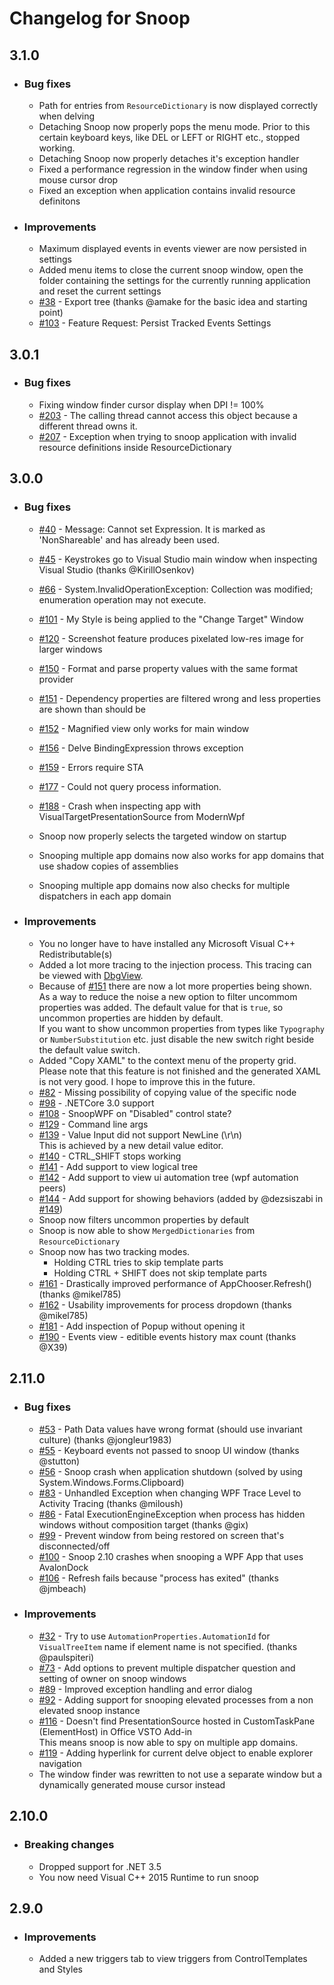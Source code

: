# Changelog for Snoop

## 3.1.0

- ### Bug fixes

  - Path for entries from `ResourceDictionary` is now displayed correctly when delving 
  - Detaching Snoop now properly pops the menu mode. Prior to this certain keyboard keys, like DEL or LEFT or RIGHT etc., stopped working.
  - Detaching Snoop now properly detaches it's exception handler
  - Fixed a performance regression in the window finder when using mouse cursor drop
  - Fixed an exception when application contains invalid resource definitons

- ### Improvements

  - Maximum displayed events in events viewer are now persisted in settings
  - Added menu items to close the current snoop window, open the folder containing the settings for the currently running application and reset the current settings
  - [#38](../../issues/38) - Export tree (thanks @amake for the basic idea and starting point)
  - [#103](../../issues/103) - Feature Request: Persist Tracked Events Settings

## 3.0.1

- ### Bug fixes

  - Fixing window finder cursor display when DPI != 100%
  - [#203](../../issues/203) - The calling thread cannot access this object because a different thread owns it.
  - [#207](../../issues/207) - Exception when trying to snoop application with invalid resource definitions inside ResourceDictionary
  
## 3.0.0

- ### Bug fixes

  - [#40](../../issues/40) - Message: Cannot set Expression. It is marked as 'NonShareable' and has already been used.
  - [#45](../../issues/45) - Keystrokes go to Visual Studio main window when inspecting Visual Studio (thanks @KirillOsenkov)
  - [#66](../../issues/66) - System.InvalidOperationException: Collection was modified; enumeration operation may not execute.
  - [#101](../../issues/101) - My Style is being applied to the "Change Target" Window
  - [#120](../../issues/120) - Screenshot feature produces pixelated low-res image for larger windows
  - [#150](../../issues/150) - Format and parse property values with the same format provider
  - [#151](../../issues/151) - Dependency properties are filtered wrong and less properties are shown than should be
  - [#152](../../issues/152) - Magnified view only works for main window
  - [#156](../../issues/156) - Delve BindingExpression throws exception
  - [#159](../../issues/159) - Errors require STA
  - [#177](../../issues/177) - Could not query process information.
  - [#188](../../issues/188) - Crash when inspecting app with VisualTargetPresentationSource from ModernWpf

  - Snoop now properly selects the targeted window on startup
  - Snooping multiple app domains now also works for app domains that use shadow copies of assemblies
  - Snooping multiple app domains now also checks for multiple dispatchers in each app domain

- ### Improvements

  - You no longer have to have installed any Microsoft Visual C++ Redistributable(s)
  - Added a lot more tracing to the injection process. This tracing can be viewed with [DbgView](https://docs.microsoft.com/en-us/sysinternals/downloads/debugview).
  - Because of [#151](../../issues/151) there are now a lot more properties being shown.  
    As a way to reduce the noise a new option to filter uncommom properties was added. The default value for that is `true`, so uncommon properties are hidden by default.  
    If you want to show uncommon properties from types like `Typography` or `NumberSubstitution` etc. just disable the new switch right beside the default value switch.
  - Added "Copy XAML" to the context menu of the property grid. Please note that this feature is not finished and the generated XAML is not very good. I hope to improve this in the future.
  - [#82](../../issues/82) - Missing possibility of copying value of the specific node
  - [#98](../../issues/98) - .NETCore 3.0 support
  - [#108](../../issues/108) - SnoopWPF on "Disabled" control state?
  - [#129](../../issues/129) - Command line args
  - [#139](../../issues/139) - Value Input did not support NewLine (\r\n)  
    This is achieved by a new detail value editor.
  - [#140](../../issues/140) - CTRL_SHIFT stops working
  - [#141](../../issues/141) - Add support to view logical tree
  - [#142](../../issues/142) - Add support to view ui automation tree (wpf automation peers)
  - [#144](../../issues/144) - Add support for showing behaviors (added by @dezsiszabi in [#149](../../pull/149))
  - Snoop now filters uncommon properties by default
  - Snoop is now able to show `MergedDictionaries` from `ResourceDictionary`
  - Snoop now has two tracking modes.
    - Holding CTRL tries to skip template parts
    - Holding CTRL + SHIFT does not skip template parts
  - [#161](../../issues/161) - Drastically improved performance of AppChooser.Refresh() (thanks @mikel785)
  - [#162](../../issues/162) - Usability improvements for process dropdown (thanks @mikel785)
  - [#181](../../issues/181) - Add inspection of Popup without opening it
  - [#190](../../issues/190) - Events view - editible events history max count (thanks @X39)

## 2.11.0

- ### Bug fixes
  
  - [#53](../../issues/53) - Path Data values have wrong format (should use invariant culture) (thanks @jongleur1983)
  - [#55](../../issues/55) - Keyboard events not passed to snoop UI window (thanks @stutton)
  - [#56](../../issues/56) - Snoop crash when application shutdown (solved by using System.Windows.Forms.Clipboard)
  - [#83](../../issues/83) - Unhandled Exception when changing WPF Trace Level to Activity Tracing (thanks @miloush)
  - [#86](../../issues/86) - Fatal ExecutionEngineException when process has hidden windows without composition target (thanks @gix)
  - [#99](../../issues/99) - Prevent window from being restored on screen that's disconnected/off
  - [#100](../../issues/100) - Snoop 2.10 crashes when snooping a WPF App that uses AvalonDock
  - [#106](../../issues/106) - Refresh fails because "process has exited" (thanks @jmbeach)

- ### Improvements

  - [#32](../../issues/32) - Try to use `AutomationProperties.AutomationId` for `VisualTreeItem` name if element name is not specified. (thanks @paulspiteri)
  - [#73](../../issues/73) - Add options to prevent multiple dispatcher question and setting of owner on snoop windows
  - [#89](../../issues/89) - Improved exception handling and error dialog
  - [#92](../../issues/92) - Adding support for snooping elevated processes from a non elevated snoop instance
  - [#116](../../issues/116) - Doesn't find PresentationSource hosted in CustomTaskPane (ElementHost) in Office VSTO Add-in  
  This means snoop is now able to spy on multiple app domains.
  - [#119](../../issues/119) - Adding hyperlink for current delve object to enable explorer navigation
  - The window finder was rewritten to not use a separate window but a dynamically generated mouse cursor instead

## 2.10.0

- ### Breaking changes
  
  - Dropped support for .NET 3.5
  - You now need Visual C++ 2015 Runtime to run snoop

## 2.9.0

- ### Improvements
  
  - Added a new triggers tab to view triggers from ControlTemplates and Styles
  